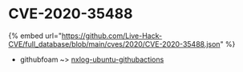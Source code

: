 # CVE-2020-35488
{% embed url="https://github.com/Live-Hack-CVE/full_database/blob/main/cves/2020/CVE-2020-35488.json" %}

* githubfoam ~> [nxlog-ubuntu-githubactions](https://www.alice-snow.ru/2020/database/cve-2020-35488/nxlog-ubuntu-githubactions-githubfoam)